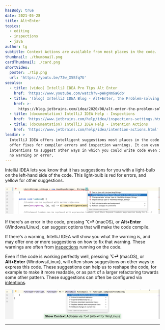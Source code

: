 ```yaml
---
hasBody: true
date: 2021-05-28
title: Alt+Enter
topics:
  - editing
  - inspections
  - java
author: tg
subtitle: Context Actions are available from most places in the code.
thumbnail: ./thumbnail.png
cardThumbnail: ./card.png
shortVideo:
  poster: ./tip.png
  url: 'https://youtu.be/73w_X5Bfq7U'
seealso:
  - title: (video) IntelliJ IDEA Pro Tips Alt Enter
    href: 'https://www.youtube.com/watch?v=pWHgNm6aGdo'
  - title: '(blog) IntelliJ IDEA Blog - Alt+Enter, the Problem-solving Shortcut'
    href: >-
      https://blog.jetbrains.com/idea/2020/08/alt-enter-the-problem-solving-shortcut/
  - title: (documentation) IntelliJ IDEA Help - Inspections
    href: 'https://www.jetbrains.com/help/idea/inspections-settings.html'
  - title: (documentation) IntelliJ IDEA Help - Intention Actions
    href: 'https://www.jetbrains.com/help/idea/intention-actions.html'
leadin: >
  IntelliJ IDEA offers intelligent suggestions most places in the code. It can
  offer fixes for compiler errors and inspection warnings. It can even use
  intentions to suggest other ways in which you could write code even if there's
  no warning or error.
---
```


  IntelliJ IDEA lets you know that it has suggestions for you with a light-bulb on the left-hand side of the code. This light-bulb is red for errors, and yellow for other suggestions.

  ![Alt Enter on errors](red-light-bulb.png)

  If there's an error in the code, pressing **⌥⏎** (macOS), or **Alt+Enter** (Windows/Linux), can suggest options that will make the code compile.

  If there's a warning, IntelliJ IDEA will show you what the warning is, and may offer one or more suggestions on how to fix that warning. These warnings are often from [inspections](../../topics/inspections/) running on the code.

  Even if the code is working perfectly well, pressing **⌥⏎** (macOS), or **Alt+Enter** (Windows/Linux), will often show suggestions on other ways to express this code. These suggestions can help us to reshape the code, for example to make it more readable, or as part of a larger refactoring towards some other pattern. These suggestions can often be configured via [intentions](https://www.jetbrains.com/help/idea/intention-actions.html).

  ![Alt Enter on errors](suggestions-on-working-code.png)


---
